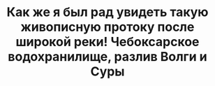 ---
title: 'Как же я был рад увидеть такую живописную протоку после широкой реки! Чебоксарское водохранилище, разлив Волги и Суры'
location: ''

tags: [fav, all]
category: paddling-2700km-along-the-volga-2010
---